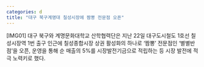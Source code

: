 ```yaml
---
categories: d
title: "대구 북구계명대 칠성시장에 짬뽕 전문점 오픈"
---
```

[IMG01] 대구 북구와 계명문화대학교 산학협력단은 지난 22일 대구도시철도 1호선 칠성시장역 1번 출구 인근에 칠성종합시장 상권 활성화의 하나로 ‘짬뽕’ 전문점인 ‘별별반점’을 오픈, 운영을 통해 순 매출의 5%를 시장발전기금으로 적립하는 등 시장 발전에 적극 노력키로 했다.